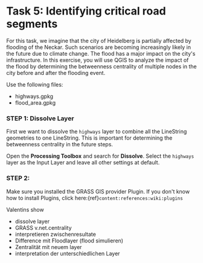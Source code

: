 # Task 5: Identifying critical road segments

For this task, we imagine that the city of Heidelberg is partially affected by flooding of the Neckar. Such scenarios are becoming increasingly likely in the future due to climate change. The flood has a major impact on the city's infrastructure. In this exercise, you will use QGIS to analyze the impact of the flood by determining the betweenness centrality of multiple nodes in the city before and after the flooding event.

Use the following files:
* highways.gpkg
* flood_area.gpkg

### STEP 1: Dissolve Layer

First we want to dissolve the `highways` layer to combine all the LineString geometries to one LineString. This is important for determining the betweenness centrality in the future steps.

Open the **Processing Toolbox** and search for **Dissolve**. Select the `highways` layer as the Input Layer and leave all other settings at default. 

### STEP 2: 

Make sure you installed the GRASS GIS provider Plugin. If you don't know how to install Plugins, click here:{ref}`content:references:wiki:plugins`




Valentins show

- dissolve layer
- GRASS v.net.centrality
- interpretieren zwischenresultate
- Difference mit Floodlayer (flood simulieren)
- Zentralität mit neuem layer
- interpretation der unterschiedlichen Layer
